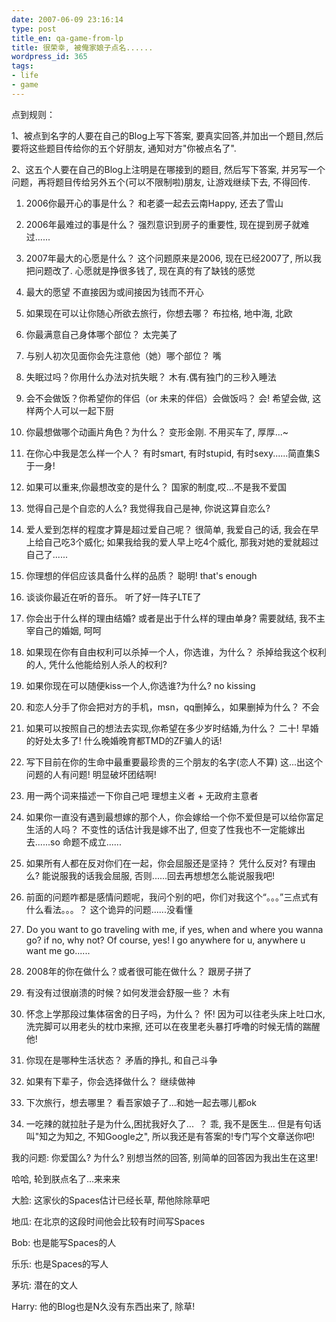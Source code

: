 ```yaml
---
date: 2007-06-09 23:16:14
type: post
title_en: qa-game-from-lp
title: 很荣幸, 被俺家娘子点名......
wordpress_id: 365
tags:
- life
- game
---
```


点到规则：

1、被点到名字的人要在自己的Blog上写下答案, 要真实回答,并加出一个题目,然后要将这些题目传给你的五个好朋友, 通知对方"你被点名了".

2、这五个人要在自己的Blog上注明是在哪接到的题目, 然后写下答案, 并另写一个问题，再将题目传给另外五个(可以不限制啦)朋友, 让游戏继续下去, 不得回传.

1. 2006你最开心的事是什么？
和老婆一起去云南Happy, 还去了雪山

2. 2006年最难过的事是什么？
强烈意识到房子的重要性, 现在提到房子就难过......

3. 2007年最大的心愿是什么？
这个问题原来是2006, 现在已经2007了, 所以我把问题改了. 心愿就是挣很多钱了, 现在真的有了缺钱的感觉

4. 最大的愿望
不直接因为或间接因为钱而不开心

5. 如果现在可以让你随心所欲去旅行，你想去哪？
布拉格, 地中海, 北欧

6. 你最满意自己身体哪个部位？
太完美了

7. 与别人初次见面你会先注意他（她）哪个部位？
嘴

8. 失眠过吗？你用什么办法对抗失眠？
木有.偶有独门的三秒入睡法

9. 会不会做饭？你希望你的伴侣（or 未来的伴侣）会做饭吗？
会! 希望会做, 这样两个人可以一起下厨

10. 你最想做哪个动画片角色？为什么？
变形金刚. 不用买车了, 厚厚...~

11. 在你心中我是怎么样一个人？
有时smart, 有时stupid, 有时sexy......简直集S于一身!

12. 如果可以重来,你最想改变的是什么？
国家的制度,哎...不是我不爱国

13. 觉得自己是个自恋的人么?
我觉得我自己是神, 你说这算自恋么?

14. 爱人爱到怎样的程度才算是超过爱自己呢？
很简单, 我爱自己的话, 我会在早上给自己吃3个威化; 如果我给我的爱人早上吃4个威化, 那我对她的爱就超过自己了......

15. 你理想的伴侣应该具备什么样的品质？
聪明! that's enough

16. 谈谈你最近在听的音乐。
听了好一阵子LTE了

17. 你会出于什么样的理由结婚? 或者是出于什么样的理由单身?
需要就结, 我不主宰自己的婚姻, 呵呵

18. 如果现在你有自由权利可以杀掉一个人，你选谁，为什么？
杀掉给我这个权利的人, 凭什么他能给别人杀人的权利?

19. 如果你现在可以随便kiss一个人,你选谁?为什么?
no kissing

20. 和恋人分手了你会把对方的手机，msn，qq删掉么，如果删掉为什么？
不会

21. 如果可以按照自己的想法去实现,你希望在多少岁时结婚,为什么？
二十! 早婚的好处太多了! 什么晚婚晚育都TMD的ZF骗人的话!

22. 写下目前在你的生命中最重要最珍贵的三个朋友的名字(恋人不算)
这...出这个问题的人有问题! 明显破坏团结啊!

23. 用一两个词来描述一下你自己吧
理想主义者 + 无政府主意者

24. 如果你一直没有遇到最想嫁的那个人，你会嫁给一个你不爱但是可以给你富足生活的人吗？
不变性的话估计我是嫁不出了, 但变了性我也不一定能嫁出去......so 命题不成立......

25. 如果所有人都在反对你们在一起，你会屈服还是坚持？
凭什么反对? 有理由么? 能说服我的话我会屈服, 否则......回去再想想怎么能说服我吧!

26. 前面的问题咋都是感情问题呢，我问个别的吧，你们对我这个“。。。”三点式有什么看法。。。？
这个诡异的问题......没看懂

27. Do you want to go traveling with me, if yes, when and where you wanna go? if no, why not?
Of course, yes! I go anywhere for u, anywhere u want me go......

28. 2008年的你在做什么？或者很可能在做什么？
跟房子拼了

29. 有没有过很崩溃的时候？如何发泄会舒服一些？
木有

30. 怀念上学那段过集体宿舍的日子吗，为什么？
怀! 因为可以往老头床上吐口水, 洗完脚可以用老头的枕巾来擦, 还可以在夜里老头暴打呼噜的时候无情的踹醒他!

31. 你现在是哪种生活状态？
矛盾的挣扎, 和自己斗争

32. 如果有下辈子，你会选择做什么？
继续做神

33. 下次旅行，想去哪里？
看吾家娘子了...和她一起去哪儿都ok

34. 一吃辣的就拉肚子是为什么,困扰我好久了...  ？
乖, 我不是医生... 但是有句话叫"知之为知之, 不知Google之", 所以我还是有答案的!专门写个文章送你吧!

我的问题: 你爱国么? 为什么? 别想当然的回答, 别简单的回答因为我出生在这里!

哈哈, 轮到朕点名了...来来来

大脸: 这家伙的Spaces估计已经长草, 帮他除除草吧

地瓜: 在北京的这段时间他会比较有时间写Spaces

Bob: 也是能写Spaces的人

乐乐: 也是Spaces的写人

茅坑: 潜在的文人

Harry: 他的Blog也是N久没有东西出来了, 除草!
